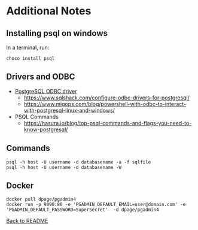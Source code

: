 # Additional Notes

## Installing psql on windows

In a terminal, run:

```shell
choco install psql
```

## Drivers and ODBC

* [PostgreSQL ODBC driver](https://www.postgresql.org/ftp/odbc/versions/)
  * https://www.sqlshack.com/configure-odbc-drivers-for-postgresql/
  * https://www.migops.com/blog/powershell-with-odbc-to-interact-with-postgresql-linux-and-windows/
* PSQL Commands
  * https://hasura.io/blog/top-psql-commands-and-flags-you-need-to-know-postgresql/

## Commands

```shell
psql -h host -U username -d databasename -a -f sqlfile
psql -h host -U username -d databasename -W
```

## Docker

```shell
docker pull dpage/pgadmin4
docker run -p 9090:80 -e 'PGADMIN_DEFAULT_EMAIL=user@domain.com' -e 'PGADMIN_DEFAULT_PASSWORD=SuperSecret'  -d dpage/pgadmin4
```

[Back to README](README.md)